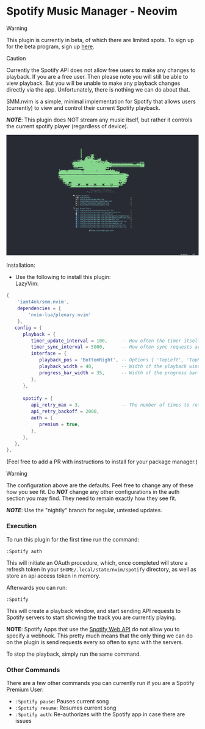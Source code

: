 # Spotify Music Manager - Neovim

> [!WARNING]  
> This plugin is currently in beta, of which there are limited spots. To sign up for the beta program, sign up [here](https://www.surveymonkey.com/r/FQSSS57).  

> [!CAUTION]  
> Currently the Spotify API does not allow free users to make any changes to playback. If you are a free user. Then please note you will still be able to view playback. But you will be unable to make any playback changes directly via the app. Unfortunately, there is nothing we can do about that.

SMM.nvim is a simple, minimal implementation for Spotify that allows users (currently) to view and control their current Spotify playback.

_**NOTE**_: This plugin does NOT stream any music itself, but rather it controls the current spotify player (regardless of device).

![SMM Demo](./assets/smm_demo.gif)

Installation:
- Use the following to install this plugin:  
LazyVim:  
```lua
{
    'iamt4nk/smm.nvim',
    dependencies = {
        'nvim-lua/plenary.nvim'
    },
   config = {
      playback = {
         timer_update_interval = 100,     -- How often the timer itself is  updated
         timer_sync_interval = 5000,      -- How often sync requests are sent to the server.
         interface = {
            playback_pos = 'BottomRight', -- Options { 'TopLeft', 'TopRight', 'BottomLeft', 'BottomRight' }
            playback_width = 40,          -- Width of the playback window
            progress_bar_width = 35,      -- Width of the progress bar
         },
      },

      spotify = {
         api_retry_max = 3,               -- The number of times to retry before failing out.
         api_retry_backoff = 2000,
         auth = {
            premium = true,
         },
      },
   },
},
```
(Feel free to add a PR with instructions to install for your package manager.)
  
> [!WARNING]  
> The configuration above are the defaults. Feel free to change any of these how you see fit. Do __*NOT*__ change any other configurations in the auth section you may find. They need to remain exactly how they see fit.

_**NOTE**_: Use the "nightly" branch for regular, untested updates.


### Execution
To run this plugin for the first time run the command:
```
:Spotify auth
```

This will initiate an OAuth procedure, which, once completed will store a refresh token in your `$HOME/.local/state/nvim/spotify` directory, as well as store an api access token in memory.

Afterwards you can run:
```
:Spotify
```

This will create a playback window, and start sending API requests to Spotify servers to start showing the track you are currently playing.  

**NOTE**: Spotify Apps that use the [Spotify Web API](https://developer.spotify.com/documentation/web-api) do not allow you to specify a webhook. This pretty much means that the only thing we can do on the plugin is send requests every so often to sync with the servers.

To stop the playback, simply run the same command.

### Other Commands
There are a few other commands you can currently run if you are a Spotify Premium User:
- `:Spotify pause`: Pauses current song  
- `:Spotify resume`: Resumes current song  
- `:Spotify auth`: Re-authorizes with the Spotify app in case there are issues
